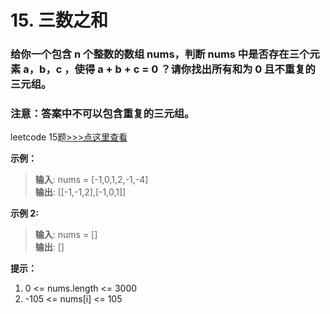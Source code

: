 # 15. 三数之和
### 给你一个包含 n 个整数的数组 nums，判断 nums 中是否存在三个元素 a，b，c ，使得 a + b + c = 0 ？请你找出所有和为 0 且不重复的三元组。
### 注意：答案中不可以包含重复的三元组。

leetcode 15题[>>>点这里查看](https://leetcode.cn/problems/3sum/)

**示例：**
> **输入**: nums = [-1,0,1,2,-1,-4]           
> **输出**: [[-1,-1,2],[-1,0,1]]               

**示例 2:**
> **输入**: nums = []       
> **输出**: []       

**提示：**
1. 0 <= nums.length <= 3000
2. -105 <= nums[i] <= 105
